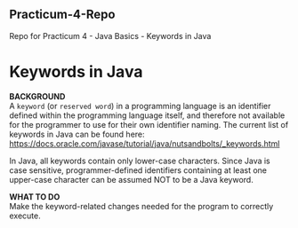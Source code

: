 ## Practicum-4-Repo
Repo for Practicum 4 - Java Basics - Keywords in Java
# Keywords in Java

**BACKGROUND**<br>
A `keyword` (or `reserved word`) in a programming language is an
identifier defined within the programming language itself, 
and therefore not available for the programmer to use for
their own identifier naming. The current list of keywords in
Java can be found here: https://docs.oracle.com/javase/tutorial/java/nutsandbolts/_keywords.html

In Java, all keywords contain only lower-case characters. Since
Java is case sensitive, programmer-defined identifiers containing
at least one upper-case character can be assumed NOT to be a
Java keyword.

**WHAT TO DO**<br>
Make the keyword-related changes needed for the program to correctly execute.
